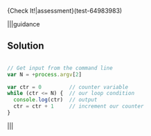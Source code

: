 {Check It!|assessment}(test-64983983)

|||guidance
## Solution
```javascript

// Get input from the command line
var N = +process.argv[2]

var ctr = 0         // counter variable
while (ctr <= N) {  // our loop condition
  console.log(ctr)  // output 
  ctr = ctr + 1     // increment our counter
}

```
|||